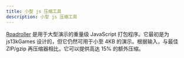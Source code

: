 ```yaml
---
title: 小型 js 压缩工具
description: 小型 js 压缩工具
---
```


[Roadroller](https://lifthrasiir.github.io/roadroller/) 是用于大型演示的重量级 JavaScript 打包程序。它最初是为 js13kGames 设计的，但它仍然可用于小至 4KB 的演示。根据输入，与最佳 ZIP/gzip 再压缩器相比，它可以提供高达 15% 的额外压缩。

